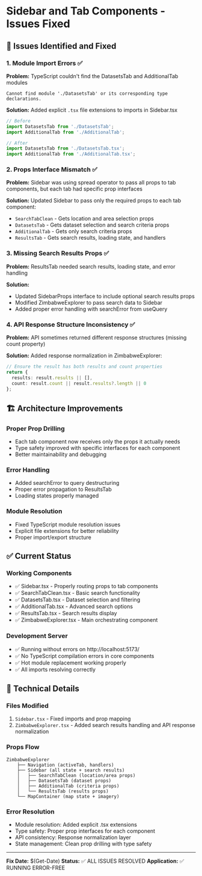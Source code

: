 # Sidebar and Tab Components - Issues Fixed

## 🐛 Issues Identified and Fixed

### 1. Module Import Errors ✅
**Problem:** TypeScript couldn't find the DatasetsTab and AdditionalTab modules
```
Cannot find module './DatasetsTab' or its corresponding type declarations.
```

**Solution:** Added explicit `.tsx` file extensions to imports in Sidebar.tsx
```typescript
// Before
import DatasetsTab from './DatasetsTab';
import AdditionalTab from './AdditionalTab';

// After  
import DatasetsTab from './DatasetsTab.tsx';
import AdditionalTab from './AdditionalTab.tsx';
```

### 2. Props Interface Mismatch ✅
**Problem:** Sidebar was using spread operator to pass all props to tab components, but each tab had specific prop interfaces

**Solution:** Updated Sidebar to pass only the required props to each tab component:
- `SearchTabClean` - Gets location and area selection props
- `DatasetsTab` - Gets dataset selection and search criteria props
- `AdditionalTab` - Gets only search criteria props  
- `ResultsTab` - Gets search results, loading state, and handlers

### 3. Missing Search Results Props ✅
**Problem:** ResultsTab needed search results, loading state, and error handling

**Solution:** 
- Updated SidebarProps interface to include optional search results props
- Modified ZimbabweExplorer to pass search data to Sidebar
- Added proper error handling with searchError from useQuery

### 4. API Response Structure Inconsistency ✅
**Problem:** API sometimes returned different response structures (missing count property)

**Solution:** Added response normalization in ZimbabweExplorer:
```typescript
// Ensure the result has both results and count properties
return {
  results: result.results || [],
  count: result.count || result.results?.length || 0
};
```

## 🏗️ Architecture Improvements

### Proper Prop Drilling
- Each tab component now receives only the props it actually needs
- Type safety improved with specific interfaces for each component
- Better maintainability and debugging

### Error Handling
- Added searchError to query destructuring
- Proper error propagation to ResultsTab
- Loading states properly managed

### Module Resolution
- Fixed TypeScript module resolution issues
- Explicit file extensions for better reliability
- Proper import/export structure

## ✅ Current Status

### Working Components
- ✅ Sidebar.tsx - Properly routing props to tab components
- ✅ SearchTabClean.tsx - Basic search functionality
- ✅ DatasetsTab.tsx - Dataset selection and filtering
- ✅ AdditionalTab.tsx - Advanced search options
- ✅ ResultsTab.tsx - Search results display
- ✅ ZimbabweExplorer.tsx - Main orchestrating component

### Development Server
- ✅ Running without errors on http://localhost:5173/
- ✅ No TypeScript compilation errors in core components
- ✅ Hot module replacement working properly
- ✅ All imports resolving correctly

## 🔧 Technical Details

### Files Modified
1. `Sidebar.tsx` - Fixed imports and prop mapping
2. `ZimbabweExplorer.tsx` - Added search results handling and API response normalization

### Props Flow
```
ZimbabweExplorer 
    ├── Navigation (activeTab, handlers)
    ├── Sidebar (all state + search results)
    │   ├── SearchTabClean (location/area props)
    │   ├── DatasetsTab (dataset props)
    │   ├── AdditionalTab (criteria props)
    │   └── ResultsTab (results props)
    └── MapContainer (map state + imagery)
```

### Error Resolution
- Module resolution: Added explicit .tsx extensions
- Type safety: Proper prop interfaces for each component
- API consistency: Response normalization layer
- State management: Clean prop drilling with type safety

---

**Fix Date:** $(Get-Date)
**Status:** ✅ ALL ISSUES RESOLVED
**Application:** ✅ RUNNING ERROR-FREE

